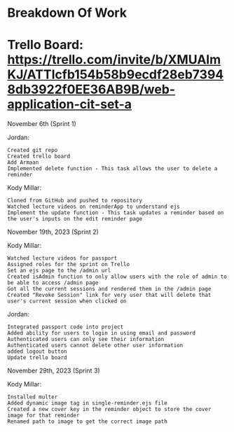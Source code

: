 # Breakdown Of Work
# Trello Board: https://trello.com/invite/b/XMUAlmKJ/ATTIcfb154b58b9ecdf28eb73948db3922f0EE36AB9B/web-application-cit-set-a

November 6th (Sprint 1)

Jordan:

    Created git repo
    Created trello board
    Add Armaan
    Implemented delete function - This task allows the user to delete a reminder

Kody Millar:

    Cloned from GitHub and pushed to repository
    Watched lecture videos on reminderApp to understand ejs
    Implement the update function - This task updates a reminder based on the user's inputs on the edit reminder page

November 19th, 2023 (Sprint 2)

Kody Millar:

    Watched lecture videos for passport
    Assigned roles for the sprint on Trello
    Set an ejs page to the /admin url
    Created isAdmin function to only allow users with the role of admin to be able to access /admin page
    Got all the current sessions and rendered them in the /admin page
    Created "Revoke Session" link for very user that will delete that user's current session when clicked on

Jordan:

    Integrated passport code into project
    Added ability for users to login in using email and password
    Authenticated users can only see their information
    Authenticated users cannot delete other user information
    added logout button
    Update trello board
    

November 29th, 2023 (Sprint 3)

Kody Millar:

    Installed multer
    Added dynamic image tag in single-reminder.ejs file
    Created a new cover key in the reminder object to store the cover image for that reminder
    Renamed path to image to get the correct image path
